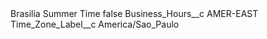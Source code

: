 <?xml version="1.0" encoding="UTF-8"?>
<CustomMetadata xmlns="http://soap.sforce.com/2006/04/metadata" xmlns:xsi="http://www.w3.org/2001/XMLSchema-instance" xmlns:xsd="http://www.w3.org/2001/XMLSchema">
    <label>Brasilia Summer Time</label>
    <protected>false</protected>
    <values>
        <field>Business_Hours__c</field>
        <value xsi:type="xsd:string">AMER-EAST</value>
    </values>
    <values>
        <field>Time_Zone_Label__c</field>
        <value xsi:type="xsd:string">America/Sao_Paulo</value>
    </values>
</CustomMetadata>

